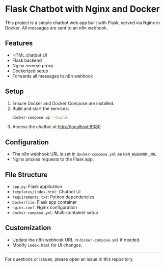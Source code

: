 # Flask Chatbot with Nginx and Docker

This project is a simple chatbot web app built with Flask, served via Nginx in Docker. All messages are sent to an n8n webhook.

## Features
- HTML chatbot UI
- Flask backend
- Nginx reverse proxy
- Dockerized setup
- Forwards all messages to n8n webhook

## Setup
1. Ensure Docker and Docker Compose are installed.
2. Build and start the services:
   ```zsh
   docker-compose up --build
   ```
3. Access the chatbot at [http://localhost:8080](http://localhost:8080)

## Configuration
- The n8n webhook URL is set in `docker-compose.yml` as `N8N_WEBHOOK_URL`.
- Nginx proxies requests to the Flask app.

## File Structure
- `app.py`: Flask application
- `templates/index.html`: Chatbot UI
- `requirements.txt`: Python dependencies
- `Dockerfile`: Flask app container
- `nginx.conf`: Nginx configuration
- `docker-compose.yml`: Multi-container setup

## Customization
- Update the n8n webhook URL in `docker-compose.yml` if needed.
- Modify `index.html` for UI changes.

---
For questions or issues, please open an issue in this repository.
